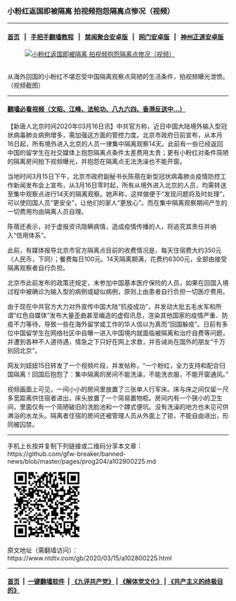 ### 小粉红返国即被隔离 拍视频抱怨隔离点惨况（视频）
------------------------

#### [首页](https://github.com/gfw-breaker/banned-news/blob/master/README.md) &nbsp;&nbsp;|&nbsp;&nbsp; [手把手翻墙教程](https://github.com/gfw-breaker/guides/wiki) &nbsp;&nbsp;|&nbsp;&nbsp; [禁闻聚合安卓版](https://github.com/gfw-breaker/bn-android) &nbsp;&nbsp;|&nbsp;&nbsp; [网门安卓版](https://github.com/oGate2/oGate) &nbsp;&nbsp;|&nbsp;&nbsp; [神州正道安卓版](https://github.com/SzzdOgate/update) 



<div><div class="featured_image">
 <a href="https://i.ntdtv.com/assets/uploads/2020/03/7dfd48c73b9acd8df44c31e94dc71466.jpg" target="_blank">
  <figure>
   <img alt="小粉红返国即被隔离 拍视频抱怨隔离点惨况（视频）" src="https://i.ntdtv.com/assets/uploads/2020/03/7dfd48c73b9acd8df44c31e94dc71466-800x450.jpg"/>
  </figure><br/>
 </a>
 <span class="caption">
  从海外回国的小粉红不堪忍受中国隔离观察点简陋的生活条件，拍视频曝光泄愤。（视频截图）
 </span>
</div>
</div><hr/>

#### [翻墙必看视频（文昭、江峰、法轮功、八九六四、香港反送中...）](https://github.com/gfw-breaker/banned-news/blob/master/pages/link3.md)

<div><div class="post_content" itemprop="articleBody">
 <p>
  【新唐人北京时间2020年03月16日讯】中共官方称，近日中国大陆境外输入型冠状病毒肺炎病例增多，需加强这方面的管控力度。北京市政府日前宣布，从本月16日起，所有境外进入北京的人员一律集中隔离观察14天。此前有一些已经返回中国的留学生在社交媒体上抱怨隔离点条件太差费用太贵；更有小粉红对条件简陋的隔离房间拍下视频曝光，并抱怨在隔离点无法洗澡也不能开窗。
 </p>
 <p>
  当地时间3月15日下午，北京市政府副秘书长陈蓓在新型冠状病毒肺炎疫情防控工作新闻发布会上宣布，从3月16日零时起，所有从境外进入北京的人员，均需转送至集中观察点进行14天的隔离观察。她声称，这样做便于“发现问题将及时处理”，可以使回国人员“更安全”，让他们的家人“更放心”。而在集中隔离观察期间产生的一切费用均由隔离人员自理。
 </p>
 <p>
  陈蓓还表示，对于虚报资讯隐瞒病情，造成疫情传播的人，将追究其责任并纳入“信用体系”。
 </p>
 <p>
  此前，有媒体报导北京市官方隔离点目前的收费情况是，每天住宿费大约350元（人民币，下同）；餐费每日100元。14天隔离期满，花费约6300元，全部由接受隔离观察者自行负担。
 </p>
 <p>
  北京市此前发布的政策还规定，未参加中国基本医疗保险的人员，如果在回国入境过程中被确诊为输入型的病例或疑似病例，原则上由患者自行负担一切医疗费用。
 </p>
 <p>
  由于现在中共官方大力对外宣传中国大陆“抗疫成功”，并发动大批五毛水军和所谓“红色自媒体”发布大量歪曲甚至编造的虚假讯息，渲染其他国家的疫情严重、防疫不力等待，导致一些在海外留学或工作的华人信以为真而“回国躲疫”。日前有多位中国留学生在网络社区中自曝一进入中国境内就面临被隔离和治疗自费等问题，并遭到各种不人道待遇，情急之下只好在网上求救，并告诫尚在国外的朋友“千万别回北京”。
 </p>
 <p>
  网友刘妞妞15日转发了一个视频片段，并发帖称，“一个粉红，全力支持和配合归国隔离！回国后抱怨了：集中隔离的房间不能洗澡，不能洗衣服，不能开窗通风。”
 </p>
 <p>
  视频画面上可见，一间小小的房间里放置了三张单人行军床。床与床之间仅留一尺多宽距离供住宿者进出，床头放置了一个简易置物柜。房间内有一个狭小的卫生间，里面仅有一个简陋破旧的洗脸池和一个蹲式便坑。没有洗澡的地方也未见可供淋浴的水龙头。隔离者住宿的房间还被管理人员从外面上了锁，不能自由进出，形同被囚禁。
 </p>
</div></div>
<hr/>
手机上长按并复制下列链接或二维码分享本文章：<br/>
https://github.com/gfw-breaker/banned-news/blob/master/pages/prog204/a102800225.md <br/>
<a href='https://github.com/gfw-breaker/banned-news/blob/master/pages/prog204/a102800225.md'><img src='https://github.com/gfw-breaker/banned-news/blob/master/pages/prog204/a102800225.md.png'/></a> <br/>
原文地址（需翻墙访问）：https://www.ntdtv.com/gb/2020/03/15/a102800225.html


------------------------
#### [首页](https://github.com/gfw-breaker/banned-news/blob/master/README.md) &nbsp;|&nbsp; [一键翻墙软件](https://github.com/gfw-breaker/nogfw/blob/master/README.md) &nbsp;| [《九评共产党》](https://github.com/gfw-breaker/9ping.md/blob/master/README.md#九评之一评共产党是什么) | [《解体党文化》](https://github.com/gfw-breaker/jtdwh.md/blob/master/README.md) | [《共产主义的终极目的》](https://github.com/gfw-breaker/gczydzjmd.md/blob/master/README.md)


<img src='http://gfw-breaker.win/banned-news/pages/prog204/a102800225.md' width='0px' height='0px'/>